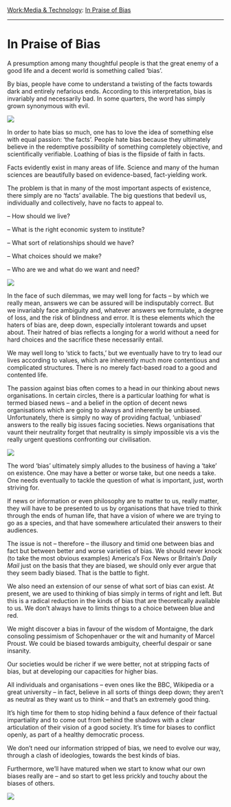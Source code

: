 [Work:](https://www.theschooloflife.com/thebookoflife/category/work/)[Media & Technology](https://www.theschooloflife.com/thebookoflife/category/work/media-and-technology/): [In Praise of Bias](https://www.theschooloflife.com/thebookoflife/in-praise-of-bias/)

* * *

# In Praise of Bias

A presumption among many thoughtful people is that the great enemy of a good life and a decent world is something called ‘bias’.

By bias, people have come to understand a twisting of the facts towards dark and entirely nefarious ends. According to this interpretation, bias is invariably and necessarily bad. In some quarters, the word has simply grown synonymous with evil.

![](https://upload.wikimedia.org/wikipedia/en/4/4b/Bigelectricchair.jpg)

In order to hate bias so much, one has to love the idea of something else with equal passion: ‘the facts’. People hate bias because they ultimately believe in the redemptive possibility of something completely objective, and scientifically verifiable. Loathing of bias is the flipside of faith in facts.

Facts evidently exist in many areas of life. Science and many of the human sciences are beautifully based on evidence-based, fact-yielding work.

The problem is that in many of the most important aspects of existence, there simply are no ‘facts’ available. The big questions that bedevil us, individually and collectively, have no facts to appeal to.

– How should we live?

– What is the right economic system to institute?

– What sort of relationships should we have?

– What choices should we make?

– Who are we and what do we want and need?

![](http://theredlist.com/media/database/fine_arts/arthistory/painting/pop_art/andy-warhol/018-andy-warhol-theredlist.jpg)

In the face of such dilemmas, we may well long for facts – by which we really mean, answers we can be assured will be indisputably correct. But we invariably face ambiguity and, whatever answers we formulate, a degree of loss, and the risk of blindness and error. It is these elements which the haters of bias are, deep down, especially intolerant towards and upset about. Their hatred of bias reflects a longing for a world without a need for hard choices and the sacrifice these necessarily entail.

We may well long to ‘stick to facts,’ but we eventually have to try to lead our lives according to values, which are inherently much more contentious and complicated structures. There is no merely fact-based road to a good and contented life.

The passion against bias often comes to a head in our thinking about news organisations. In certain circles, there is a particular loathing for what is termed biased news – and a belief in the option of decent news organisations which are going to always and inherently be unbiased. Unfortunately, there is simply no way of providing factual, ‘unbiased’ answers to the really big issues facing societies. News organisations that vaunt their neutrality forget that neutrality is simply impossible vis a vis the really urgent questions confronting our civilisation.

![](http://www.phaidon.com/resource/andy-warhol-green-disaster-green-disaster-twice-620x346.jpg)

The word ‘bias’ ultimately simply alludes to the business of having a ‘take’ on existence. One may have a better or worse take, but one needs a take. One needs eventually to tackle the question of what is important, just, worth striving for.

If news or information or even philosophy are to matter to us, really matter, they will have to be presented to us by organisations that have tried to think through the ends of human life, that have a vision of where we are trying to go as a species, and that have somewhere articulated their answers to their audiences.

The issue is not – therefore – the illusory and timid one between bias and fact but between better and worse varieties of bias. We should never knock (to take the most obvious examples) America’s Fox News or Britain’s _Daily Mail_ just on the basis that they are biased, we should only ever argue that they seem badly biased. That is the battle to fight.

We also need an extension of our sense of what sort of bias can exist. At present, we are used to thinking of bias simply in terms of right and left. But this is a radical reduction in the kinds of bias that are theoretically available to us. We don’t always have to limits things to a choice between blue and red.

We might discover a bias in favour of the wisdom of Montaigne, the dark consoling pessimism of Schopenhauer or the wit and humanity of Marcel Proust. We could be biased towards ambiguity, cheerful despair or sane insanity.

Our societies would be richer if we were better, not at stripping facts of bias, but at developing our capacities for higher bias.

All individuals and organisations – even ones like the BBC, Wikipedia or a great university – in fact, believe in all sorts of things deep down; they aren’t as neutral as they want us to think – and that’s an extremely good thing.

It’s high time for them to stop hiding behind a faux defence of their factual impartiality and to come out from behind the shadows with a clear articulation of their vision of a good society. It’s time for biases to conflict openly, as part of a healthy democratic process.

We don’t need our information stripped of bias, we need to evolve our way, through a clash of ideologies, towards the best kinds of bias.

Furthermore, we’ll have matured when we start to know what our own biases really are – and so start to get less prickly and touchy about the biases of others.

[![](https://img.youtube.com/vi/ZbPt66TYsFM/0.jpg)](https://www.youtube.com/embed/ZbPt66TYsFM '')
